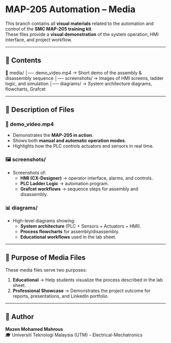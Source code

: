 # MAP-205 Automation – Media  

This branch contains all **visual materials** related to the automation and control of the **SMC MAP-205 training kit**.  
These files provide a **visual demonstration** of the system operation, HMI interface, and project workflow.  

---

## 📂 Contents  
📂 media/
│── demo_video.mp4 → Short demo of the assembly & disassembly sequence
│── screenshots/ → Images of HMI screens, ladder logic, and simulation
│── diagrams/ → System architecture diagrams, flowcharts, Grafcet


---

## 📖 Description of Files  

### 🎥 demo_video.mp4  
- Demonstrates the **MAP-205 in action**.  
- Shows both **manual and automatic operation modes**.  
- Highlights how the PLC controls actuators and sensors in real time.  

### 🖼️ screenshots/  
- Screenshots of:  
  - **HMI (CX-Designer)** → operator interface, alarms, and controls.  
  - **PLC Ladder Logic** → automation program.  
  - **Grafcet workflows** → sequence steps for assembly and disassembly.  

### 📊 diagrams/  
- High-level diagrams showing:  
  - **System architecture** (PLC + Sensors + Actuators + HMI).  
  - **Process flowcharts** for assembly/disassembly.  
  - **Educational workflows** used in the lab sheet.  

---

## 📌 Purpose of Media Files  
These media files serve two purposes:  
1. **Educational** → Help students visualize the process described in the lab sheet.  
2. **Professional Showcase** → Demonstrates the project outcome for reports, presentations, and LinkedIn portfolio.  

---

## 👤 Author  
**Mazen Mohamed Mahrous**  
🎓 Universiti Teknologi Malaysia (UTM) – Electrical-Mechatronics  
